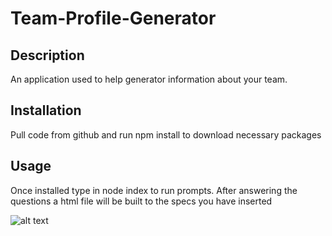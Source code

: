 # Team-Profile-Generator


## Description 

An application used to help generator information about your team. 


## Installation

Pull code from github and run npm install to download necessary packages

## Usage

Once installed type in node index to run prompts. After answering the questions a html file will be built to the specs you have inserted


![alt text](assets/images/screenshot.png)
```
